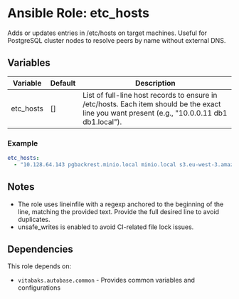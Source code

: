 # Ansible Role: etc_hosts

Adds or updates entries in /etc/hosts on target machines. Useful for PostgreSQL cluster nodes to resolve peers by name without external DNS.

## Variables

| Variable   | Default | Description |
|------------|---------|-------------|
| etc_hosts  | []      | List of full-line host records to ensure in /etc/hosts. Each item should be the exact line you want present (e.g., "10.0.0.11 db1 db1.local"). |

### Example 

```yaml
etc_hosts:
  - "10.128.64.143 pgbackrest.minio.local minio.local s3.eu-west-3.amazonaws.com" 
```

## Notes
- The role uses lineinfile with a regexp anchored to the beginning of the line, matching the provided text. Provide the full desired line to avoid duplicates.
- unsafe_writes is enabled to avoid CI-related file lock issues.

## Dependencies

This role depends on:
- `vitabaks.autobase.common` - Provides common variables and configurations
